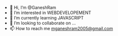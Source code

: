 - 👋 Hi, I’m @GaneshRam
- 👀 I’m interested in WEBDEVELOPEMENT
- 🌱 I’m currently learning JAVASCRIPT
- 💞️ I’m looking to collaborate on ...
- 📫 How to reach me mganeshram2005@gmail.com

<!---
GaneshRam192005/GaneshRam192005 is a ✨ special ✨ repository because its `README.md` (this file) appears on your GitHub profile.
You can click the Preview link to take a look at your changes.
--->
